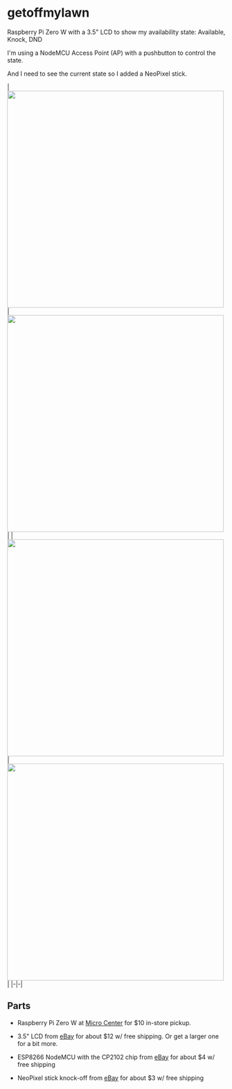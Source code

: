 # getoffmylawn
Raspberry Pi Zero W with a 3.5" LCD to show my availability state: Available, Knock, DND

I'm using a NodeMCU Access Point (AP) with a pushbutton to control the state.

And I need to see the current state so I added a NeoPixel stick.

 | <img src="https://github.com/lizard43/getoffmylawn/blob/master/images/avail.png" width="500" /> | <img src="https://github.com/lizard43/getoffmylawn/blob/master/images/knock.png" width="500" /> |
 | <img src="https://github.com/lizard43/getoffmylawn/blob/master/images/dnd.png" width="500" /> | <img src="https://github.com/lizard43/getoffmylawn/blob/master/images/nodemcu.png" width="500" /> |
|-|-|

## Parts

- Raspberry Pi Zero W at [Micro Center](http://microcenter.com/product/475267/Zero_W) for $10 in-store pickup.

- 3.5" LCD from [eBay](https://www.ebay.com/sch/i.html?_nkw=3.5+inch++LCD+HDMI+Pi+XPT2046) for about $12 w/ free shipping. Or get a larger one for a bit more.

- ESP8266 NodeMCU with the CP2102 chip from [eBay](https://www.ebay.com/sch/i.html?_nkw=nodemcu+cp2102) for about $4 w/ free shipping

- NeoPixel stick knock-off from [eBay](https://www.ebay.com/sch/i.html?_nkw=neopixel+stick) for about $3 w/ free shipping
